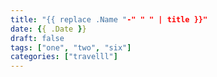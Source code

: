 ```yaml
---
title: "{{ replace .Name "-" " " | title }}"
date: {{ .Date }}
draft: false
tags: ["one", "two", "six"]
categories: ["travelll"]
---
```

